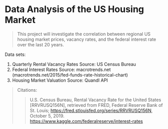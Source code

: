 # Data Analysis of the US Housing Market 
> This project will investigate the correlation between regional US housing market prices, vacancy rates, and the federal interest rate over the last 20 years. 

Data sets:
1. Quarterly Rental Vacancy Rates 
   Source: US Census Bureau 
2. Federal Interest Rates 
   Source: macrotrends.net (macrotrends.net/2015/fed-funds-rate-historical-chart)
3. Housing Market Valuation
   Source: Quandl API 

> Citations:
>> U.S. Census Bureau, Rental Vacancy Rate for the United States [RRVRUSQ156N], retrieved from FRED, Federal Reserve Bank of St. Louis; https://fred.stlouisfed.org/series/RRVRUSQ156N, October 5, 2019.
>> https://www.kaggle.com/federalreserve/interest-rates

